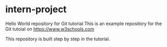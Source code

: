 # intern-project
Hello World repository for Git tutorial
This is an example repository for the Git tutoial on https://www.w3schools.com

This repository is built step by step in the tutorial.

